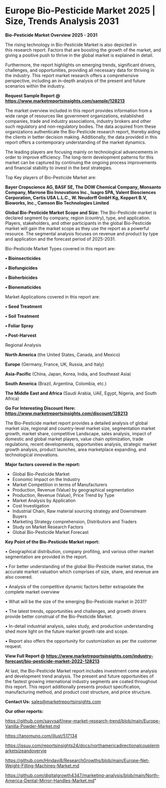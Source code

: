 # Europe Bio-Pesticide Market 2025 | Size, Trends Analysis 2031

<Strong> Bio-Pesticide Market Overview 2025 - 2031</strong>

The rising technology in Bio-Pesticide Market is also depicted in this research report. Factors that are boosting the growth of the market, and giving a positive push to thrive in the global market is explained in detail.

Furthermore, the report highlights on emerging trends, significant drivers, challenges, and opportunities, providing all necessary data for thriving in the industry. This report market research offers a comprehensive perspective, including an in-depth analysis of the present and future scenarios within the industry.

<strong>Request Sample Report @ <a href=https://www.marketreportsinsights.com/sample/128213>https://www.marketreportsinsights.com/sample/128213</a></strong>

The market overview included in this report provides information from a wide range of resources like government organizations, established companies, trade and industry associations, industry brokers and other such regulatory and non-regulatory bodies. The data acquired from these organizations authenticate the Bio-Pesticide research report, thereby aiding the clients in better decision making. Additionally, the data provided in this report offers a contemporary understanding of the market dynamics.

The leading players are focusing mainly on technological advancements in order to improve efficiency. The long-term development patterns for this market can be captured by continuing the ongoing process improvements and financial stability to invest in the best strategies.

Top Key players of Bio-Pesticide Market are:

<strong>Bayer Cropscience AG, BASF SE, The DOW Chemical Company, Monsanto Company, Marrone Bio Innovations Inc., Isagro SPA, Valent Biosciences Corporation, Certis USA L.L.C., W. Neudorff GmbH Kg, Koppert B.V, Bioworks, Inc., Camson Bio Technologies Limited</strong>

<strong><b>Global Bio-Pesticide Market Scope and Size:</b></strong>
The Bio-Pesticide market is declared segment by company, region (country), type, and application. Players, stakeholders, and other participants in the global Bio-Pesticide market will gain the market scope as they use the report as a powerful resource. The segmental analysis focuses on revenue and product by type and application and the forecast period of 2025-2031.

Bio-Pesticide Market Types covered in this report are:

<strong>• Bioinsecticides

• Biofungicides

• Bioherbicides

• Bionematicides</strong>

Market Applications covered in this report are:

<strong>• Seed Treatment

• Soil Treatment

• Foliar Spray

• Post-Harvest</strong> 

Regional Analysis

<strong>North America</strong> (the United States, Canada, and Mexico)

<strong>Europe</strong> (Germany, France, UK, Russia, and Italy)

<strong>Asia-Pacific</strong> (China, Japan, Korea, India, and Southeast Asia)

<strong>South America</strong> (Brazil, Argentina, Colombia, etc.)

<strong>The Middle East and Africa</strong> (Saudi Arabia, UAE, Egypt, Nigeria, and South Africa)

<strong>Go For Interesting Discount Here: <a href=https://www.marketreportsinsights.com/discount/128213>https://www.marketreportsinsights.com/discount/128213</a></strong>

The Bio-Pesticide market report provides a detailed analysis of global market size, regional and country-level market size, segmentation market growth, market share, competitive Landscape, sales analysis, impact of domestic and global market players, value chain optimization, trade regulations, recent developments, opportunities analysis, strategic market growth analysis, product launches, area marketplace expanding, and technological innovations.

<strong><b>Major factors covered in the report:</b></strong>
<ul>
  <li>Global Bio-Pesticide Market </li>
  <li>Economic Impact on the Industry</li>
  <li>Market Competition in terms of Manufacturers</li>
  <li>Production, Revenue (Value) by geographical segmentation</li>
  <li>Production, Revenue (Value), Price Trend by Type</li>
  <li>Market Analysis by Application</li>
  <li>Cost Investigation</li>
  <li>Industrial Chain, Raw material sourcing strategy and Downstream Buyers</li>
  <li>Marketing Strategy comprehension, Distributors and Traders</li>
  <li>Study on Market Research Factors</li>
  <li>Global Bio-Pesticide Market Forecast</li>
</ul>

<strong><b>Key Point of the Bio-Pesticide Market report:</b></strong>

• Geographical distribution, company profiling, and various other market segmentation are provided in the report.

• For better understanding of the global Bio-Pesticide market status, the accurate market valuation which comprises of size, share, and revenue are also covered.

• Analysis of the competitive dynamic factors better extrapolate the complete market overview

• What will be the size of the emerging Bio-Pesticide market in 2031?

• The latest trends, opportunities and challenges, and growth drivers provide better construal of the Bio-Pesticide Market.

• In-detail industrial analysis, sales study, and production understanding shed more light on the future market growth rate and scope.

• Report also offers the opportunity for customization as per the customer request.

<strong><b>View Full Report @ <a href=https://www.marketreportsinsights.com/industry-forecast/bio-pesticide-market-2022-128213>https://www.marketreportsinsights.com/industry-forecast/bio-pesticide-market-2022-128213</a></b></strong>


At last, the Bio-Pesticide Market report includes investment come analysis and development trend analysis. The present and future opportunities of the fastest growing international industry segments are coated throughout this report. This report additionally presents product specification, manufacturing method, and product cost structure, and price structure.

<strong>Contact Us:</strong>
sales@marketreportsinsights.com

<strong>Our other reports:</strong>

<a href=https://github.com/sayysaif/new-market-research-trend/blob/main/Europe-Vanilla-Powder-Market.md>https://github.com/sayysaif/new-market-research-trend/blob/main/Europe-Vanilla-Powder-Market.md</a>

<a href=https://tanomuno.com/illust/517134>https://tanomuno.com/illust/517134</a>

<a href=https://issuu.com/reportsinsights24/docs/northamericadirectionalcouplermarketsizeandovervie>https://issuu.com/reportsinsights24/docs/northamericadirectionalcouplermarketsizeandovervie</a>

<a href=https://github.com/Hindavi8/ResearchGrowths/blob/main/Europe-Net-Weight-Filling-Machines-Market.md>https://github.com/Hindavi8/ResearchGrowths/blob/main/Europe-Net-Weight-Filling-Machines-Market.md</a>

<a href=https://github.com/digitalgrowth4347/marketing-analysis/blob/main/North-America-Dental-Mirror-Handles-Market.md>https://github.com/digitalgrowth4347/marketing-analysis/blob/main/North-America-Dental-Mirror-Handles-Market.md</a>"
